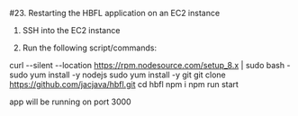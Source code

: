 #23. Restarting the HBFL application on an EC2 instance

1.  SSH into the EC2 instance

2.  Run the following script/commands:

curl --silent --location https://rpm.nodesource.com/setup_8.x | sudo bash -
sudo yum install -y nodejs
sudo yum install -y git
git clone https://github.com/jacjava/hbfl.git
cd hbfl
npm i
npm run start

app will be running on port 3000
